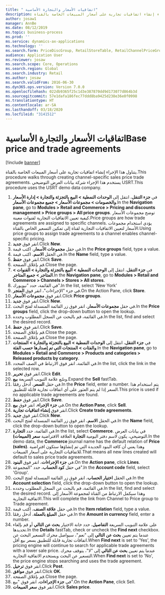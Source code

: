 ```yaml
---
title: " اتفاقيات الأسعار والتجارة الأساسية"
description: يتناول هذا الإجراء إنشاء اتفاقيات تجارية على أسعار المبيعات الخاصة بالقناة.
author: josaw1
manager: AnnBe
ms.date: 08/12/2019
ms.topic: business-process
ms.prod: ''
ms.service: dynamics-ax-applications
ms.technology: ''
ms.search.form: PriceDiscGroup, RetailStoreTable, RetailChannelPriceGroup, EcoResProductDetailsExtended, PriceDiscAdmTable, PriceDiscAdm
audience: Application User
ms.reviewer: josaw
ms.search.scope: Core, Operations
ms.search.region: Global
ms.search.industry: Retail
ms.author: josaw
ms.search.validFrom: 2016-06-30
ms.dyn365.ops.version: Version 7.0.0
ms.openlocfilehash: 022db9365f25c1d3e387870dd9d173077d864b3d
ms.sourcegitcommit: 57e1dafa186fec77ddd8ba9425d238e36e0f0998
ms.translationtype: HT
ms.contentlocale: ar-SA
ms.lasthandoff: 03/18/2020
ms.locfileid: "3141512"
---
```

# <a name="base-price-and-trade-agreements"></a><span data-ttu-id="15736-103"> اتفاقيات الأسعار والتجارة الأساسية</span><span class="sxs-lookup"><span data-stu-id="15736-103">Base price and trade agreements</span></span>

[!include [banner](../includes/banner.md)]

<span data-ttu-id="15736-104">يتناول هذا الإجراء إنشاء اتفاقيات تجارية على أسعار المبيعات الخاصة بالقناة.</span><span class="sxs-lookup"><span data-stu-id="15736-104">This procedure walks through creating channel-specific sales price trade agreements.</span></span> <span data-ttu-id="15736-105">يستخدم هذا الإجراء شركة بيانات العرض التوضيحي USRT.</span><span class="sxs-lookup"><span data-stu-id="15736-105">This procedure uses the USRT demo data company.</span></span>

1. <span data-ttu-id="15736-106">في **جزء التنقل**، انتقل إلى **الوحدات النمطية > البيع بالتجزئة والتجارة > إدارة الأسعار والخصومات > مجموعات الأسعار > جميع مجموعات الأسعار**.</span><span class="sxs-lookup"><span data-stu-id="15736-106">In the **Navigation pane**, go to **Modules > Retail and Commerce > Pricing and discounts management > Price groups > All price groups**.</span></span> <span data-ttu-id="15736-107">توضح مجموعات الأسعار كيفية تعيين الاتفاقيات التجارية لقنوات معينة.</span><span class="sxs-lookup"><span data-stu-id="15736-107">Price groups are how trade agreements are assigned to specific channels.</span></span> <span data-ttu-id="15736-108">يؤدي استخدام مجموعات الأسعار لتعيين الاتفاقيات التجارية لقناة إلى تمكين التسعير الخاص بالقناة.</span><span class="sxs-lookup"><span data-stu-id="15736-108">Using price groups to assign trade agreements to a channel enables channel-specific pricing.</span></span>  
2. <span data-ttu-id="15736-109">انقر فوق **جديد**.</span><span class="sxs-lookup"><span data-stu-id="15736-109">Click **New**.</span></span>
3. <span data-ttu-id="15736-110">في حقل **مجموعات الأسعار**، اكتب قيمة.</span><span class="sxs-lookup"><span data-stu-id="15736-110">In the **Price groups** field, type a value.</span></span>
4. <span data-ttu-id="15736-111">في الحقل **الاسم**، اكتب قيمة.</span><span class="sxs-lookup"><span data-stu-id="15736-111">In the **Name** field, type a value.</span></span>
5. <span data-ttu-id="15736-112">انقر فوق **حفظ**.</span><span class="sxs-lookup"><span data-stu-id="15736-112">Click **Save**.</span></span>
6. <span data-ttu-id="15736-113">قم بإغلاق الصفحة.</span><span class="sxs-lookup"><span data-stu-id="15736-113">Close the page.</span></span>
7. <span data-ttu-id="15736-114">في **جزء التنقل**، انتقل إلى **الوحدات النمطية > البيع بالتجزئة والتجارة > القنوات > المتاجر > جميع المتاجر**.</span><span class="sxs-lookup"><span data-stu-id="15736-114">In the **Navigation pane**, go to **Modules > Retail and Commerce > Channels > Stores > All stores**.</span></span>
8. <span data-ttu-id="15736-115">في القائمة، حدد "نيويورك".</span><span class="sxs-lookup"><span data-stu-id="15736-115">In the list, select 'New York'</span></span>
9. <span data-ttu-id="15736-116">في جزء "الإجراءات"، انقر فوق **المتجر**.</span><span class="sxs-lookup"><span data-stu-id="15736-116">On the Action Pane, click **Store**.</span></span>
10. <span data-ttu-id="15736-117">انقر فوق **مجموعات الأسعار**.</span><span class="sxs-lookup"><span data-stu-id="15736-117">Click **Price groups**.</span></span>
11. <span data-ttu-id="15736-118">انقر فوق **جديد**.</span><span class="sxs-lookup"><span data-stu-id="15736-118">Click **New**.</span></span>
12. <span data-ttu-id="15736-119">في حقل **مجموعات الأسعار**، انقر فوق زر القائمة المنسدلة لفتح البحث.</span><span class="sxs-lookup"><span data-stu-id="15736-119">In the **Price groups** field, click the drop-down button to open the lookup.</span></span>
13. <span data-ttu-id="15736-120">في القائمة، قم بالبحث عن السجل المطلوب وحدده.</span><span class="sxs-lookup"><span data-stu-id="15736-120">In the list, find and select the desired record.</span></span>
14. <span data-ttu-id="15736-121">انقر فوق **حفظ**.</span><span class="sxs-lookup"><span data-stu-id="15736-121">Click **Save**.</span></span>
15. <span data-ttu-id="15736-122">قم بإغلاق الصفحة.</span><span class="sxs-lookup"><span data-stu-id="15736-122">Close the page.</span></span>
16. <span data-ttu-id="15736-123">قم بإغلاق الصفحة.</span><span class="sxs-lookup"><span data-stu-id="15736-123">Close the page.</span></span>
17. <span data-ttu-id="15736-124">في **جزء التنقل**، انتقل إلى **الوحدات النمطية > البيع بالتجزئة والتجارة > المنتجات والفئات > المنتجات التي تم إصدارها حسب الفئة**.</span><span class="sxs-lookup"><span data-stu-id="15736-124">In the **Navigation pane**, go to **Modules > Retail and Commerce > Products and categories > Released products by category**.</span></span>
18. <span data-ttu-id="15736-125">في القائمة، انقر فوق الارتباط في الصف المحدد.</span><span class="sxs-lookup"><span data-stu-id="15736-125">In the list, click the link in the selected row.</span></span>
19. <span data-ttu-id="15736-126">انقر فوق **تحرير**.</span><span class="sxs-lookup"><span data-stu-id="15736-126">Click **Edit**.</span></span>
20. <span data-ttu-id="15736-127">وسّع علامة التبويب السريعة **بيع**.</span><span class="sxs-lookup"><span data-stu-id="15736-127">Expand the **Sell** fastTab.</span></span>
21. <span data-ttu-id="15736-128">في حقل **السعر**، أدخل رقمًا.</span><span class="sxs-lookup"><span data-stu-id="15736-128">In the **Price** field, enter a number.</span></span> <span data-ttu-id="15736-129">يتم استخدام هذا السعر إذا لم يتم العثور على أي اتفاقات تجارية قابلة للتطبيق.</span><span class="sxs-lookup"><span data-stu-id="15736-129">This price is used if no applicable trade agreements are found.</span></span>  
22. <span data-ttu-id="15736-130">انقر فوق **حفظ**.</span><span class="sxs-lookup"><span data-stu-id="15736-130">Click **Save**.</span></span>
23. <span data-ttu-id="15736-131">في **جزء الإجراء**، انقر فوق **بيع**.</span><span class="sxs-lookup"><span data-stu-id="15736-131">On the **Action Pane**, click **Sell**.</span></span>
24. <span data-ttu-id="15736-132">انقر فوق **إنشاء اتفاقيات تجارية**.</span><span class="sxs-lookup"><span data-stu-id="15736-132">Click **Create trade agreements**.</span></span>
25. <span data-ttu-id="15736-133">انقر فوق **جديد**.</span><span class="sxs-lookup"><span data-stu-id="15736-133">Click **New**.</span></span>
26. <span data-ttu-id="15736-134">في الحقل **الاسم**، انقر فوق زر القائمة المنسدلة لفتح البحث.</span><span class="sxs-lookup"><span data-stu-id="15736-134">In the **Name** field, click the drop-down button to open the lookup.</span></span>
27. <span data-ttu-id="15736-135">في القائمة، حدد **التجارة**.</span><span class="sxs-lookup"><span data-stu-id="15736-135">In the list, select **Commerce**.</span></span> <span data-ttu-id="15736-136">في بيانات العرض التوضيحي، يكون لاسم دفتر اليومية **التجارة** العلاقة الافتراضية **سعر (المبيعات)**.</span><span class="sxs-lookup"><span data-stu-id="15736-136">In the demo data, the **Commerce** journal name has the default relation of **Price (sales)**.</span></span> <span data-ttu-id="15736-137">وهذا يعني أن كافة البنود الجديدة التي تم إنشاؤها ستكون افتراضية للاتفاقيات التجارية على أسعار المبيعات.</span><span class="sxs-lookup"><span data-stu-id="15736-137">That means all new lines created will default to sales price trade agreements.</span></span>  
28. <span data-ttu-id="15736-138">في **جزء الإجراءات**، انقر فوق **البنود**.</span><span class="sxs-lookup"><span data-stu-id="15736-138">On the **Action pane**, click **Lines**.</span></span>
29. <span data-ttu-id="15736-139">في حقل **كود الحساب**، حدد "المجموعة".</span><span class="sxs-lookup"><span data-stu-id="15736-139">In the **Account code** field, select 'Group'.</span></span>
30. <span data-ttu-id="15736-140">في الحقل **اختيار الحساب**، انقر فوق زر القائمة المنسدلة لفتح البحث.</span><span class="sxs-lookup"><span data-stu-id="15736-140">In the **Account selection** field, click the drop-down button to open the lookup.</span></span>
31. <span data-ttu-id="15736-141">في القائمة، قم بالبحث عن السجل المطلوب وحدده.</span><span class="sxs-lookup"><span data-stu-id="15736-141">In the list, find and select the desired record.</span></span> <span data-ttu-id="15736-142">وهذا سيكمل الارتباط من القناة لمجموعة الأسعار إلى الاتفاقية التجارية.</span><span class="sxs-lookup"><span data-stu-id="15736-142">This will complete the link from Channel to Price group to Trade agreement.</span></span>  
32. <span data-ttu-id="15736-143">في حقل **علاقة الصنف**، اكتب قيمة.</span><span class="sxs-lookup"><span data-stu-id="15736-143">In the **Item relation** field, type a value.</span></span>
33. <span data-ttu-id="15736-144">في حقل **المبلغ بالعملة**، أدخل رقمًا.</span><span class="sxs-lookup"><span data-stu-id="15736-144">In the **Amount in currency** field, enter a number.</span></span>
34. <span data-ttu-id="15736-145">على علامة التبويب السريعة **التفاصيل**، حدد خانة الاختيار **بحث عن التالي** أو قم بإلغاء تحديدها.</span><span class="sxs-lookup"><span data-stu-id="15736-145">In the **Details** fastTab, check or uncheck the **Find next** checkbox.</span></span> <span data-ttu-id="15736-146">عندما يتم تعيين **بحث عن التالي** إلى "نعم"، سيواصل محرك التسعير البحث عن اتفاقات تجارية قابلة للتطبيق بسعر بيع أقل.</span><span class="sxs-lookup"><span data-stu-id="15736-146">When **Find next** is set to 'Yes', the pricing engine will continue to search for applicable trade agreements with a lower sale price.</span></span> <span data-ttu-id="15736-147">عندما يتم تعيين **بحث عن التالي** إلى "لا"، يتوقف محرك التسعير عن البحث ويستخدم الاتفاقية التجارية.</span><span class="sxs-lookup"><span data-stu-id="15736-147">When **Find next** is set to 'No', the price engine stops searching and uses the trade agreement.</span></span>  
35. <span data-ttu-id="15736-148">انقر فوق **ترحيل**.</span><span class="sxs-lookup"><span data-stu-id="15736-148">Click **Post**.</span></span>
36. <span data-ttu-id="15736-149">انقر فوق **موافق**.</span><span class="sxs-lookup"><span data-stu-id="15736-149">Click **OK**.</span></span>
37. <span data-ttu-id="15736-150">قم بإغلاق الصفحة.</span><span class="sxs-lookup"><span data-stu-id="15736-150">Close the page.</span></span>
38. <span data-ttu-id="15736-151">في **جزء الإجراءات**، انقر فوق "بيع‬".</span><span class="sxs-lookup"><span data-stu-id="15736-151">On the **Action Pane**, click Sell.</span></span>
39. <span data-ttu-id="15736-152">انقر فوق **سعر المبيعات**.</span><span class="sxs-lookup"><span data-stu-id="15736-152">Click **Sales price**.</span></span>

